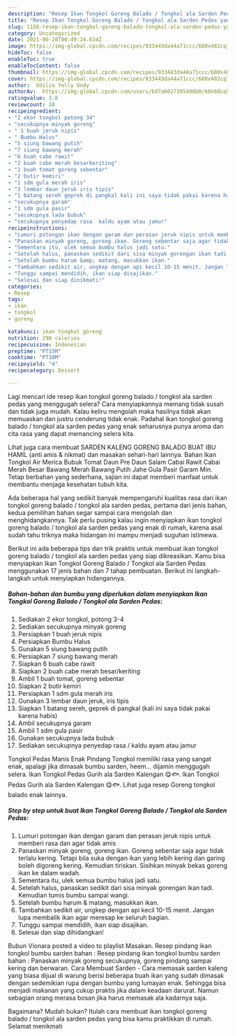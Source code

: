 ```yaml
---
description: "Resep Ikan Tongkol Goreng Balado / Tongkol ala Sarden Pedas yang Enak"
title: "Resep Ikan Tongkol Goreng Balado / Tongkol ala Sarden Pedas yang Enak"
slug: 1156-resep-ikan-tongkol-goreng-balado-tongkol-ala-sarden-pedas-yang-enak
category: Uncategorized
date: 2021-06-28T00:49:24.634Z
image: https://img-global.cpcdn.com/recipes/933443da44a71ccc/680x482cq70/ikan-tongkol-goreng-balado-tongkol-ala-sarden-pedas-foto-resep-utama.jpg
hideToc: false
enableToc: true
enableTocContent: false
thumbnail: https://img-global.cpcdn.com/recipes/933443da44a71ccc/680x482cq70/ikan-tongkol-goreng-balado-tongkol-ala-sarden-pedas-foto-resep-utama.jpg
cover: https://img-global.cpcdn.com/recipes/933443da44a71ccc/680x482cq70/ikan-tongkol-goreng-balado-tongkol-ala-sarden-pedas-foto-resep-utama.jpg
author:  Odilia Yelly Ondy
authorAv:  https://img-global.cpcdn.com/users/bd7a6027395496b0/60x60cq50/avatar.jpg
ratingvalue: 3.8
reviewcount: 10
recipeingredient:
- "2 ekor tongkol potong 34"
- "secukupnya minyak goreng"
- " 1 buah jeruk nipis"
- " Bumbu Halus"
- "5 siung bawang putih"
- "7 siung bawang merah"
- "6 buah cabe rawit"
- "2 buah cabe merah besarkeriting"
- "1 buah tomat goreng sebentar"
- "2 butir kemiri"
- "1 sdm gula merah iris"
- "3 lembar daun jeruk iris tipis"
- "1 batang sereh geprek di pangkal kali ini saya tidak pakai karena habis"
- "secukupnya garam"
- "1 sdm gula pasir"
- "secukupnya lada bubuk"
- "secukupnya penyedap rasa  kaldu ayam atau jamur"
recipeinstructions:
- "Lumuri potongan ikan dengan garam dan perasan jeruk nipis untuk memberi rasa dan agar tidak amis"
- "Panaskan minyak goreng, goreng ikan. Goreng sebentar saja agar tidak terlalu kering. Tetapi bila suka dengan ikan yang lebih kering dan garing boleh digoreng kering. Kemudian tiriskan. Sisihkan minyak bekas goreng ikan ke dalam wadah."
- "Sementara itu, ulek semua bumbu halus jadi satu."
- "Setelah halus, panaskan sedikit dari sisa minyak gorengan ikan tadi. Kemudian tumis bumbu sampai wangi."
- "Setelah bumbu harum &amp; matang, masukkan ikan."
- "Tambahkan sedikit air, ungkep dengan api kecil 10-15 menit. Jangan lupa membalik ikan agar meresap ke seluruh bagian."
- "Tunggu sampai mendidih, ikan siap disajikan."
- "Selesai dan siap dinikmati!"
categories:
- Resep
tags:
- ikan
- tongkol
- goreng

katakunci: ikan tongkol goreng 
nutrition: 298 calories
recipecuisine: Indonesian
preptime: "PT15M"
cooktime: "PT38M"
recipeyield: "4"
recipecategory: Dessert

---
```



Lagi mencari ide resep ikan tongkol goreng balado / tongkol ala sarden pedas yang menggugah selera? Cara menyiapkannya memang tidak susah dan tidak juga mudah. Kalau keliru mengolah maka hasilnya tidak akan memuaskan dan justru cenderung tidak enak. Padahal ikan tongkol goreng balado / tongkol ala sarden pedas yang enak seharusnya punya aroma dan cita rasa yang dapat memancing selera kita.


Lihat juga cara membuat SARDEN KALENG GORENG BALADO BUAT IBU HAMIL (anti amis &amp; nikmat) dan masakan sehari-hari lainnya. Bahan Ikan Tongkol Air Merica Bubuk Tomat Daun Pre Daun Salam Cabai Rawit Cabai Merah Besar Bawang Merah Bawang Putih Jahe Gula Pasir Garam Min. Tetap berbahan yang sederhana, sajian ini dapat memberi manfaat untuk membantu menjaga kesehatan tubuh kita.

Ada beberapa hal yang sedikit banyak mempengaruhi kualitas rasa dari ikan tongkol goreng balado / tongkol ala sarden pedas, pertama dari jenis bahan, kedua pemilihan bahan segar sampai cara mengolah dan menghidangkannya. Tak perlu pusing kalau ingin menyiapkan ikan tongkol goreng balado / tongkol ala sarden pedas yang enak di rumah, karena asal sudah tahu triknya maka hidangan ini mampu menjadi suguhan istimewa.


Berikut ini ada beberapa tips dan trik praktis untuk membuat ikan tongkol goreng balado / tongkol ala sarden pedas yang siap dikreasikan. Kamu bisa menyiapkan Ikan Tongkol Goreng Balado / Tongkol ala Sarden Pedas menggunakan 17 jenis bahan dan 7 tahap pembuatan. Berikut ini langkah-langkah untuk menyiapkan hidangannya.

<!--inarticleads1-->

##### Bahan-bahan dan bumbu yang diperlukan dalam menyiapkan Ikan Tongkol Goreng Balado / Tongkol ala Sarden Pedas:

1. Sediakan 2 ekor tongkol, potong 3-4
1. Sediakan secukupnya minyak goreng
1. Persiapkan  1 buah jeruk nipis
1. Persiapkan  Bumbu Halus
1. Gunakan 5 siung bawang putih
1. Persiapkan 7 siung bawang merah
1. Siapkan 6 buah cabe rawit
1. Siapkan 2 buah cabe merah besar/keriting
1. Ambil 1 buah tomat, goreng sebentar
1. Siapkan 2 butir kemiri
1. Persiapkan 1 sdm gula merah iris
1. Gunakan 3 lembar daun jeruk, iris tipis
1. Siapkan 1 batang sereh, geprek di pangkal (kali ini saya tidak pakai karena habis)
1. Ambil secukupnya garam
1. Ambil 1 sdm gula pasir
1. Gunakan secukupnya lada bubuk
1. Sediakan secukupnya penyedap rasa / kaldu ayam atau jamur


Tongkol Pedas Manis Enak Pindang Tongkol memiliki rasa yang sangat enak, apalagi jika dimasak bumbu sarden, heem… dijamin menggugah selera. Ikan Tongkol Pedas Gurih ala Sarden Kalengan 😋🐟. Ikan Tongkol Pedas Gurih ala Sarden Kalengan 😋🐟. Lihat juga resep Goreng tongkol balado enak lainnya. 

<!--inarticleads2-->

##### Step by step untuk buat Ikan Tongkol Goreng Balado / Tongkol ala Sarden Pedas:

1. Lumuri potongan ikan dengan garam dan perasan jeruk nipis untuk memberi rasa dan agar tidak amis
1. Panaskan minyak goreng, goreng ikan. Goreng sebentar saja agar tidak terlalu kering. Tetapi bila suka dengan ikan yang lebih kering dan garing boleh digoreng kering. Kemudian tiriskan. Sisihkan minyak bekas goreng ikan ke dalam wadah.
1. Sementara itu, ulek semua bumbu halus jadi satu.
1. Setelah halus, panaskan sedikit dari sisa minyak gorengan ikan tadi. Kemudian tumis bumbu sampai wangi.
1. Setelah bumbu harum &amp; matang, masukkan ikan.
1. Tambahkan sedikit air, ungkep dengan api kecil 10-15 menit. Jangan lupa membalik ikan agar meresap ke seluruh bagian.
1. Tunggu sampai mendidih, ikan siap disajikan.
1. Selesai dan siap dihidangkan!

Bubun Vionara posted a video to playlist Masakan. Resep pindang ikan tongkol bumbu sarden bahan : Resep pindang ikan tongkol bumbu sarden bahan : Panaskan minyak goreng secukupnya, goreng pindang sampai kering dan berwaran. Cara Membuat Sarden - Cara memasak sarden kaleng yang biasa dijual di warung berisi beberapa buah ikan yang sudah dimasak dengan sedemikian rupa dengan bumbu yang lumayan enak. Sehingga bisa menjadi makanan yang cukup praktis jika dalam keadaan darurat. Namun sebagian orang merasa bosan jika harus memasak ala kadarnya saja. 

Bagaimana? Mudah bukan? Itulah cara membuat ikan tongkol goreng balado / tongkol ala sarden pedas yang bisa kamu praktikkan di rumah. Selamat menikmati
